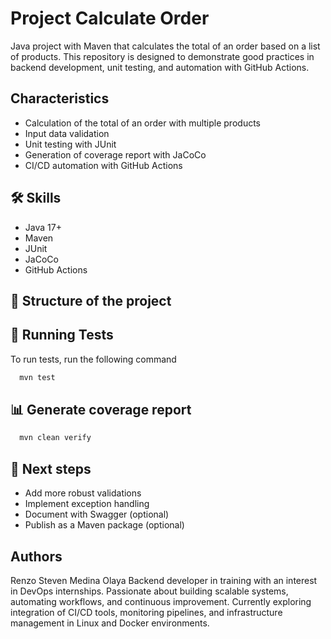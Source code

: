 
# Project Calculate Order 

Java project with Maven that calculates the total of an order based on a list of products. This repository is designed to demonstrate good practices in backend development, unit testing, and automation with GitHub Actions.


## Characteristics
- Calculation of the total of an order with multiple products
- Input data validation
- Unit testing with JUnit
- Generation of coverage report with JaCoCo
- CI/CD automation with GitHub Actions

## 🛠 Skills
- Java 17+
- Maven
- JUnit
- JaCoCo
- GitHub Actions


## 📂 Structure of the project

## 🧪 Running Tests

To run tests, run the following command

```bash
  mvn test
```


## 📊 Generate coverage report
```bash
  mvn clean verify
```
## 📌 Next steps
- Add more robust validations
- Implement exception handling
- Document with Swagger (optional)
- Publish as a Maven package (optional)

## Authors

Renzo Steven Medina Olaya
Backend developer in training with an interest in DevOps internships. Passionate about building scalable systems, automating workflows, and continuous improvement. Currently exploring integration of CI/CD tools, monitoring pipelines, and infrastructure management in Linux and Docker environments.
